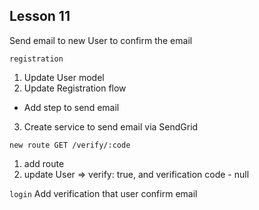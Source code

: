 ## Lesson 11

Send email to new User to confirm the email

``
registration
``

1) Update User model
2) Update Registration flow
- Add step to send email

3) Create service to send email via SendGrid

``
new route GET /verify/:code
``
1) add route
2) update User => verify: true, and verification code - null


``
login
``
Add verification that user confirm email
